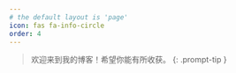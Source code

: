 ```yaml
---
# the default layout is 'page'
icon: fas fa-info-circle
order: 4
---
```



> 欢迎来到我的博客！希望你能有所收获。
{: .prompt-tip }
